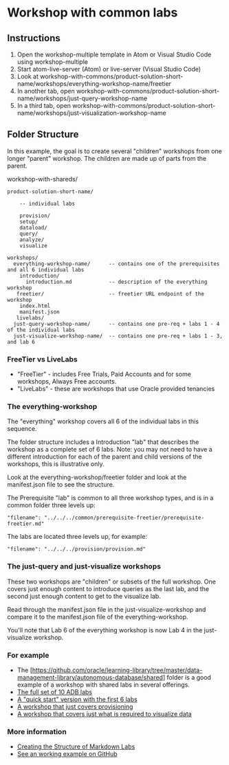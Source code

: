 # Workshop with common labs

## Instructions

1. Open the workshop-multiple template in Atom or Visual Studio Code using workshop-multiple
2. Start atom-live-server (Atom) or live-server (Visual Studio Code)
3. Look at workshop-with-commons/product-solution-short-name/workshops/everything-workshop-name/freetier
4. In another tab, open workshop-with-commons/product-solution-short-name/workshops/just-query-workshop-name
5. In a third tab, open workshop-with-commons/product-solution-short-name/workshops/just-visualization-workshop-name

## Folder Structure

In this example, the goal is to create several "children" workshops from one longer "parent" workshop. The children are made up of parts from the parent.

workshop-with-shareds/
  
    product-solution-short-name/

        -- individual labs

        provision/
        setup/
        dataload/
        query/
        analyze/
        visualize

    workshops/
      everything-workshop-name/      -- contains one of the prerequisites and all 6 individual labs
        introduction/
          introduction.md            -- description of the everything workshop
       freetier/                     -- freetier URL endpoint of the workshop
        index.html
        manifest.json
       livelabs/
      just-query-workshop-name/      -- contains one pre-req + labs 1 - 4 of the individual labs
      just-visualize-workshop-name/  -- contains one pre-req + labs 1 - 3, and lab 6

### FreeTier vs LiveLabs

* "FreeTier" - includes Free Trials, Paid Accounts and for some workshops, Always Free accounts.
* "LiveLabs" - these are workshops that use Oracle provided tenancies

### The everything-workshop

The "everything" workshop covers all 6 of the individual labs in this sequence.

The folder structure includes a Introduction "lab" that describes the workshop as a complete set of 6 labs. Note: you may not need to have a different introduction for each of the parent and child versions of the workshops, this is illustrative only.

Look at the everything-workshop/freetier folder and look at the manifest.json file to see the structure.

The Prerequisite "lab" is common to all three workshop types, and is in a common folder three levels up:

  ```
  "filename": "../../../common/prerequisite-freetier/prerequisite-freetier.md"
  ```

The labs are located three levels up, for example:

  ```
  "filename": "../../../provision/provision.md"
  ```

### The just-query and just-visualize workshops

These two workshops are "children" or subsets of the full workshop. One covers just enough content to introduce queries as the last lab, and the second just enough content to get to the visualize lab.

Read through the manifest.json file in the just-visualize-workshop and compare it to the manifest.json file of the everything-workshop.

You'll note that Lab 6 of the everything workshop is now Lab 4 in the just-visualize workshop.

### For example

* The [https://github.com/oracle/learning-library/tree/master/data-management-library/autonomous-database/shared] folder is a good example of a workshop with shared labs in several offerings.
* [The full set of 10 ADB labs](https://oracle.github.io/learning-library/data-management-library/autonomous-database/shared/workshops/freetier-indepth/)
* [A "quick start" version with the first 6 labs](https://oracle.github.io/learning-library/data-management-library/autonomous-database/shared/workshops/freetier-overview/)
* [A workshop that just covers provisioning](https://oracle.github.io/learning-library/data-management-library/autonomous-database/shared/workshops/provision/freetier/)
* [A workshop that covers just what is required to visualize data](https://oracle.github.io/learning-library/data-management-library/autonomous-database/shared/workshops/visualizations/freetier)

### More information

* [Creating the Structure of Markdown Labs](https://confluence.oraclecorp.com/confluence/display/DCS/Creating+the+Structure+of+Markdown+Labs)
* [See an working example on GitHub](https://github.com/oracle/learning-library/tree/master/data-management-library/autonomous-database/shared)
